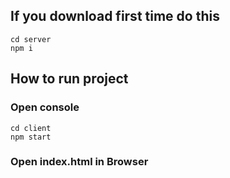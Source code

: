 ## If you download first time do this
	cd server
	npm i

## How to run project

### Open console

	cd client
	npm start

### Open index.html in Browser